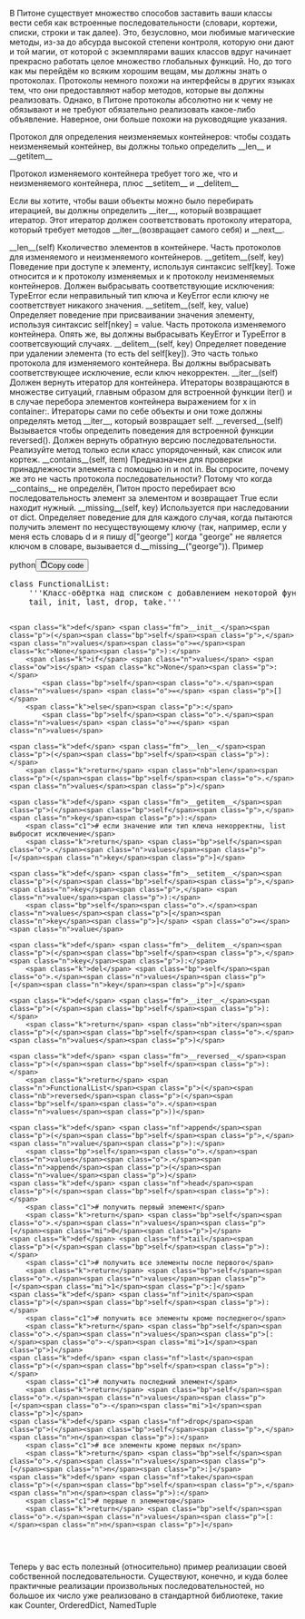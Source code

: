 <p>В Питоне существует множество способов заставить ваши классы вести себя как встроенные последовательности 
(словари, кортежи, списки, строки и так далее). 
Это, безусловно, мои любимые магические методы, из-за до абсурда высокой степени контроля, 
которую они дают и той магии, от которой с экземплярами ваших классов вдруг начинает прекрасно 
работать целое множество глобальных функций. 
Но, до того как мы перейдём ко всяким хорошим вещам, мы должны знать о протоколах.
Протоколы немного похожи на интерфейсы в других языках тем, что они предоставляют 
набор методов, которые вы должны реализовать. 
Однако, в Питоне протоколы абсолютно ни к чему не обязывают и не требуют 
обязательно реализовать какое-либо объявление. 
Наверное, они больше похожи на руководящие указания.</p>
<p>Протокол для определения неизменяемых контейнеров: чтобы создать неизменяемый контейнер, вы должны только определить &#95;&#95;len&#95;&#95; и &#95;&#95;getitem&#95;&#95;</p>
<p>Протокол изменяемого контейнера требует того же, что и неизменяемого контейнера, плюс &#95;&#95;setitem&#95;&#95; и &#95;&#95;delitem&#95;&#95;</p>
<p>Если вы хотите, чтобы ваши объекты можно было перебирать итерацией, вы должны определить &#95;&#95;iter&#95;&#95;, который возвращает итератор. 
Этот итератор должен соответствовать протоколу итератора, который требует методов &#95;&#95;iter&#95;&#95;(возвращает самого себя) и &#95;&#95;next&#95;&#95;.</p>
<p>&#95;&#95;len&#95;&#95;(self)                  Кколичество элементов в контейнере. Часть протоколов для изменяемого и неизменяемого контейнеров.
&#95;&#95;getitem&#95;&#95;(self, key)         Поведение при доступе к элементу, используя синтаксис self[key]. 
                               Тоже относится и к протоколу изменяемых и к протоколу неизменяемых контейнеров. 
                               Должен выбрасывать соответствующие исключения: 
                               TypeError если неправильный тип ключа и KeyError если ключу не соответствует никакого значения.
&#95;&#95;setitem&#95;&#95;(self, key, value)  Определяет поведение при присваивании значения элементу, 
                               используя синтаксис self[nkey] = value. 
                               Часть протокола изменяемого контейнера. 
                               Опять же, вы должны выбрасывать KeyError и TypeError в соответсвующий случаях.
&#95;&#95;delitem&#95;&#95;(self, key)         Определяет поведение при удалении элемента (то есть del self[key]). 
                               Это часть только протокола для изменяемого контейнера. 
                               Вы должны выбрасывать соответствующее исключение, если ключ некорректен.
&#95;&#95;iter&#95;&#95;(self)                 Должен вернуть итератор для контейнера. 
                               Итераторы возвращаются в множестве ситуаций, главным образом для встроенной функции iter() 
                               и в случае перебора элементов контейнера выражением for x in container:. 
                               Итераторы сами по себе объекты и они тоже должны определять метод &#95;&#95;iter&#95;&#95;, который возвращает self.
&#95;&#95;reversed&#95;&#95;(self)             Вызывается чтобы определить поведения для встроенной функции reversed(). 
                               Должен вернуть обратную версию последовательности. 
                               Реализуйте метод только если класс упорядоченный, как список или кортеж.
&#95;&#95;contains&#95;&#95;(self, item)       Предназначен для проверки принадлежности элемента с помощью in и not in. 
                               Вы спросите, почему же это не часть протокола последовательности? 
                               Потому что когда &#95;&#95;contains&#95;&#95; не определён, Питон просто перебирает всю последовательность 
                               элемент за элементом и возвращает True если находит нужный.
&#95;&#95;missing&#95;&#95;(self, key)         Используется при наследовании от dict. 
                               Определяет поведение для для каждого случая, когда пытаются получить элемент по 
                               несуществующему ключу (так, например, если у меня есть словарь d и я пишу d["george"] 
                               когда "george" не является ключом в словаре, вызывается d.&#95;&#95;missing&#95;&#95;("george")).
Пример</p>
<div class="code-element"><div class="lang-line"><text>python</text><button class="copy-button" id="code167b" onclick="copyCode(code167, code167b)"><svg stroke="currentColor" fill="none" stroke-width="2" viewBox="0 0 24 24" stroke-linecap="round" stroke-linejoin="round" class="h-4 w-4" height="1em" width="1em" xmlns="http://www.w3.org/2000/svg"><path d="M16 4h2a2 2 0 0 1 2 2v14a2 2 0 0 1-2 2H6a2 2 0 0 1-2-2V6a2 2 0 0 1 2-2h2"></path><rect x="8" y="2" width="8" height="4" rx="1" ry="1"></rect></svg><text>Copy code</text></button></div><div class="code" id="code167"><div class="highlight"><pre><span></span><span class="k">class</span> <span class="nc">FunctionalList</span><span class="p">:</span>
<span class="w">    </span><span class="sd">&#39;&#39;&#39;Класс-обёртка над списком с добавлением некоторой функциональной магии: head,</span>
<span class="sd">    tail, init, last, drop, take.&#39;&#39;&#39;</span>

    <span class="k">def</span> <span class="fm">__init__</span><span class="p">(</span><span class="bp">self</span><span class="p">,</span> <span class="n">values</span><span class="o">=</span><span class="kc">None</span><span class="p">):</span>
        <span class="k">if</span> <span class="n">values</span> <span class="ow">is</span> <span class="kc">None</span><span class="p">:</span>
            <span class="bp">self</span><span class="o">.</span><span class="n">values</span> <span class="o">=</span> <span class="p">[]</span>
        <span class="k">else</span><span class="p">:</span>
            <span class="bp">self</span><span class="o">.</span><span class="n">values</span> <span class="o">=</span> <span class="n">values</span>

    <span class="k">def</span> <span class="fm">__len__</span><span class="p">(</span><span class="bp">self</span><span class="p">):</span>
        <span class="k">return</span> <span class="nb">len</span><span class="p">(</span><span class="bp">self</span><span class="o">.</span><span class="n">values</span><span class="p">)</span>

    <span class="k">def</span> <span class="fm">__getitem__</span><span class="p">(</span><span class="bp">self</span><span class="p">,</span> <span class="n">key</span><span class="p">):</span>
        <span class="c1"># если значение или тип ключа некорректны, list выбросит исключение</span>
        <span class="k">return</span> <span class="bp">self</span><span class="o">.</span><span class="n">values</span><span class="p">[</span><span class="n">key</span><span class="p">]</span>

    <span class="k">def</span> <span class="fm">__setitem__</span><span class="p">(</span><span class="bp">self</span><span class="p">,</span> <span class="n">key</span><span class="p">,</span> <span class="n">value</span><span class="p">):</span>
        <span class="bp">self</span><span class="o">.</span><span class="n">values</span><span class="p">[</span><span class="n">key</span><span class="p">]</span> <span class="o">=</span> <span class="n">value</span>

    <span class="k">def</span> <span class="fm">__delitem__</span><span class="p">(</span><span class="bp">self</span><span class="p">,</span> <span class="n">key</span><span class="p">):</span>
        <span class="k">del</span> <span class="bp">self</span><span class="o">.</span><span class="n">values</span><span class="p">[</span><span class="n">key</span><span class="p">]</span>

    <span class="k">def</span> <span class="fm">__iter__</span><span class="p">(</span><span class="bp">self</span><span class="p">):</span>
        <span class="k">return</span> <span class="nb">iter</span><span class="p">(</span><span class="bp">self</span><span class="o">.</span><span class="n">values</span><span class="p">)</span>

    <span class="k">def</span> <span class="fm">__reversed__</span><span class="p">(</span><span class="bp">self</span><span class="p">):</span>
        <span class="k">return</span> <span class="n">FunctionalList</span><span class="p">(</span><span class="nb">reversed</span><span class="p">(</span><span class="bp">self</span><span class="o">.</span><span class="n">values</span><span class="p">))</span>

    <span class="k">def</span> <span class="nf">append</span><span class="p">(</span><span class="bp">self</span><span class="p">,</span> <span class="n">value</span><span class="p">):</span>
        <span class="bp">self</span><span class="o">.</span><span class="n">values</span><span class="o">.</span><span class="n">append</span><span class="p">(</span><span class="n">value</span><span class="p">)</span>
    <span class="k">def</span> <span class="nf">head</span><span class="p">(</span><span class="bp">self</span><span class="p">):</span>
        <span class="c1"># получить первый элемент</span>
        <span class="k">return</span> <span class="bp">self</span><span class="o">.</span><span class="n">values</span><span class="p">[</span><span class="mi">0</span><span class="p">]</span>
    <span class="k">def</span> <span class="nf">tail</span><span class="p">(</span><span class="bp">self</span><span class="p">):</span>
        <span class="c1"># получить все элементы после первого</span>
        <span class="k">return</span> <span class="bp">self</span><span class="o">.</span><span class="n">values</span><span class="p">[</span><span class="mi">1</span><span class="p">:]</span>
    <span class="k">def</span> <span class="nf">init</span><span class="p">(</span><span class="bp">self</span><span class="p">):</span>
        <span class="c1"># получить все элементы кроме последнего</span>
        <span class="k">return</span> <span class="bp">self</span><span class="o">.</span><span class="n">values</span><span class="p">[:</span><span class="o">-</span><span class="mi">1</span><span class="p">]</span>
    <span class="k">def</span> <span class="nf">last</span><span class="p">(</span><span class="bp">self</span><span class="p">):</span>
        <span class="c1"># получить последний элемент</span>
        <span class="k">return</span> <span class="bp">self</span><span class="o">.</span><span class="n">values</span><span class="p">[</span><span class="o">-</span><span class="mi">1</span><span class="p">]</span>
    <span class="k">def</span> <span class="nf">drop</span><span class="p">(</span><span class="bp">self</span><span class="p">,</span> <span class="n">n</span><span class="p">):</span>
        <span class="c1"># все элементы кроме первых n</span>
        <span class="k">return</span> <span class="bp">self</span><span class="o">.</span><span class="n">values</span><span class="p">[</span><span class="n">n</span><span class="p">:]</span>
    <span class="k">def</span> <span class="nf">take</span><span class="p">(</span><span class="bp">self</span><span class="p">,</span> <span class="n">n</span><span class="p">):</span>
        <span class="c1"># первые n элементов</span>
        <span class="k">return</span> <span class="bp">self</span><span class="o">.</span><span class="n">values</span><span class="p">[:</span><span class="n">n</span><span class="p">]</span>
</pre></div></div></div>

<p>Теперь у вас есть полезный (относительно) пример реализации своей собственной последовательности. 
Существуют, конечно, и куда более практичные реализации произвольных последовательностей, 
но большое их число уже реализовано в стандартной библиотеке, такие как Counter, OrderedDict, NamedTuple</p>